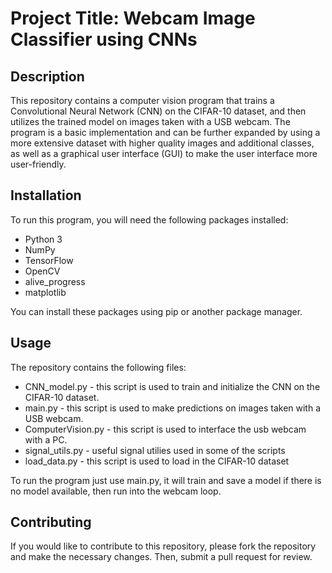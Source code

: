 # Project Title: Webcam Image Classifier using CNNs

## Description

This repository contains a computer vision program that trains a Convolutional Neural Network (CNN) on the CIFAR-10 dataset, and then utilizes the trained model on images taken with a USB webcam. The program is a basic implementation and can be further expanded by using a more extensive dataset with higher quality images and additional classes, as well as a graphical user interface (GUI) to make the user interface more user-friendly.

## Installation
To run this program, you will need the following packages installed:

- Python 3
- NumPy
- TensorFlow
- OpenCV
- alive_progress
- matplotlib

You can install these packages using pip or another package manager.

## Usage
The repository contains the following files:

- CNN_model.py - this script is used to train and initialize the CNN on the CIFAR-10 dataset.
- main.py - this script is used to make predictions on images taken with a USB webcam.
- ComputerVision.py - this script is used to interface the usb webcam with a PC.
- signal_utils.py - useful signal utilies used in some of the scripts
- load_data.py - this script is used to load in the CIFAR-10 dataset

To run the program just use main.py, it will train and save a model if there is no model available, then run into the webcam loop.

## Contributing
If you would like to contribute to this repository, please fork the repository and make the necessary changes. Then, submit a pull request for review.